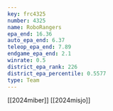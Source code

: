 ```yaml
---
key: frc4325
number: 4325
name: RoboRangers
epa_end: 16.36
auto_epa_end: 6.37
teleop_epa_end: 7.89
endgame_epa_end: 2.1
winrate: 0.5
district_epa_rank: 226
district_epa_percentile: 0.5577
type: Team
---
```

[[2024miber]]
[[2024misjo]]
